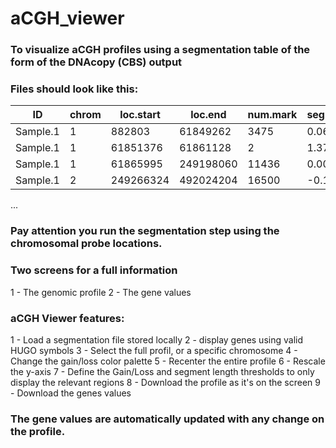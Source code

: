 # aCGH_viewer

### To visualize aCGH profiles using a segmentation table of the form of the DNAcopy (CBS) output
### Files should look like this:

| ID | chrom | loc.start | loc.end | num.mark | seg.mean |
|----|-------|-----------|---------|----------|----------|
| Sample.1 | 1 | 882803 | 61849262 | 3475 | 0.0688 |
| Sample.1 | 1 | 61851376 | 61861128 | 2 | 1.3717 |
| Sample.1 | 1 | 61865995 | 249198060 | 11436 | 0.0013 |
| Sample.1 | 2 | 249266324 | 492024204 | 16500 | -0.1146 |
...

### Pay attention you run the segmentation step using the chromosomal probe locations.

### Two screens for a full information
1 - The genomic profile
2 - The gene values

### aCGH Viewer features:
1 - Load a segmentation file stored locally
2 - display genes using valid HUGO symbols
3 - Select the full profil, or a specific chromosome
4 - Change the gain/loss color palette
5 - Recenter the entire profile
6 - Rescale the y-axis
7 - Define the Gain/Loss and segment length thresholds to only display the relevant regions
8 - Download the profile as it's on the screen
9 - Download the genes values

### The gene values are automatically updated with any change on the profile.
